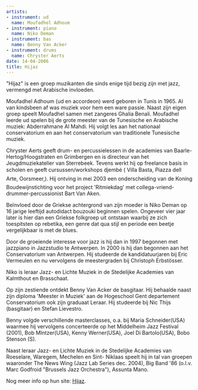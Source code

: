 ```yaml
---
artists:
- instrument: ud
  name: Moufadhel Adhoum
- instrument: piano
  name: Niko Deman
- instrument: bas
  name: Benny Van Acker
- instrument: drums
  name: Chryster Aerts
date: 14-04-2006
title: Hijaz
---
```

"Hijaz" is een groep muzikanten die sinds enige tijd bezig zijn met jazz, vermengd met Arabische invloeden. 

Moufadhel Adhoum (ud en accordeon) werd geboren in Tunis in 1965. Al van kindsbeen af was muziek voor hem een ware passie. 
Naast zijn eigen groep speelt Moufadhel samen met zangeres Ghalia Benali. Moufadhel leerde ud spelen bij de grote meester 
van de Tunesische en Arabische muziek: Abderrahmane Al Mahdi. Hij volgt les aan het nationaal conservatorium en aan het 
conservatorium van traditionele Tunesische muziek. 

Chryster Aerts geeft drum- en percussielessen in de academies van Baarle-Hertog/Hoogstraten en Grimbergen 
en is directeur van het Jeugdmuziekatelier van Sterrebeek. Tevens werkt hij op freelance basis in scholen 
en geeft cursussen/workshops djembé ( Villa Basta, Piazza dell Arte, Oorsmeer,). 
Hij ontving in mei 2003 een onderscheiding van de Koning Boudewijnstichting voor het project 'Ritmiekdag' 
met collega-vriend-drummer-percussionist Bart Van Aken. 

Beïnvloed door de Griekse achtergrond van zijn moeder is Niko Deman op 16 jarige leeftijd autodidact bouzouki beginnen spelen. 
Ongeveer vier jaar later is hier dan een Griekse folkgroep uit ontstaan waarbij ze zich toespitsten op rebetika, 
een genre dat qua stijl en periode een beetje vergelijkbaar is met de blues. 

Door de groeiende interesse voor jazz is hij dan in 1997 begonnen met jazzpiano in Jazzstudio te Antwerpen. 
In 2000 is hij dan begonnen aan het Conservatorium van Antwerpen.
Hij studeerde de kandidatuurjaren bij Eric Vermeulen en nu vervolgens de meestergraden bij Christoph Erbstösser. 

Niko is leraar Jazz- en Lichte Muziek in de Stedelijke Academies van Kalmthout en Brasschaat. 

Op zijn zestiende ontdekt Benny Van Acker de basgitaar. 
Hij behaalde naast zijn diploma 'Meester in Muziek' aan de Hogeschool Gent departement Conservatorium 
ook zijn graduaat Leraar. Hij studeerde bij Nic Thijs (basgitaar) en Stefan Lievestro. 

Benny volgde verschillende masterclasses, o.a. bij Maria Schneider(USA) waarmee hij vervolgens concerteerde 
op het Middelheim Jazz Festival (2001), Bob MIntzer(USA), Kenny Werner(USA), Joel Di Bartolo(USA), Bobo Stenson (S). 

Naast leraar Jazz- en Lichte Muziek in de Stedelijke Academies van Roeselare, Waregem, Mechelen en Sint- Niklaas 
speelt hij in tal van groepen waaronder The News Wing (Jazz Lab Series dec. 2004), Big Band '86 
(o.l.v. Marc Godfroid "Brussels Jazz Orchestra"), Assunta Mano.

Nog meer info op hun site: [Hijaz](http://www.hijaz.be/).